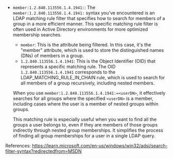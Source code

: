 *  `member:1.2.840.113556.1.4.1941:`: The `member:1.2.840.113556.1.4.1941:` syntax you've encountered is an LDAP matching rule filter that specifies how to search for members of a group in a more efficient manner. This specific matching rule filter is often used in Active Directory environments for more optimized membership searches.
    - `member`: This is the attribute being filtered. In this case, it's the "member" attribute, which is used to store the distinguished names (DNs) of members in a group.
    - `1.2.840.113556.1.4.1941`: This is the Object Identifier (OID) that represents a specific matching rule. The OID `1.2.840.113556.1.4.1941` corresponds to the LDAP_MATCHING_RULE_IN_CHAIN rule, which is used to search for all members of a group recursively, including nested members.

    When you use `member:1.2.840.113556.1.4.1941:=<userDN>`, it effectively searches for all groups where the specified `<userDN>` is a member, including cases where the user is a member of nested groups within groups.
 
    This matching rule is especially useful when you want to find all the groups a user belongs to, even if they are members of those groups indirectly through nested group memberships. It simplifies the process of finding all group memberships for a user in a single LDAP query.


References: https://learn.microsoft.com/en-us/windows/win32/adsi/search-filter-syntax?redirectedfrom=MSDN
